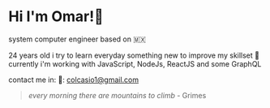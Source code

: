 # Hi I'm Omar!👋

system computer engineer based on 🇲🇽

24 years old
i try to learn everyday something new to improve my skillset 🙂
currently i'm working with JavaScript, NodeJs, ReactJS and some GraphQL 

contact me in:
📧: [colcasio1@gmail.com](colcasio1@gmail.com)
> *every morning there are mountains to climb* - Grimes
